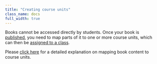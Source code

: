 ```yaml
---
title: "Creating course units"
class_name: docs
full_width: true
---
```


Books cannot be accessed directly by students. Once your book is [published](IAN), you need to map parts of it to one or more course units, which can then be [assigned to a class](IAN).

Please [click here](IAN) for a detailed explanation on mapping book content to course units.

